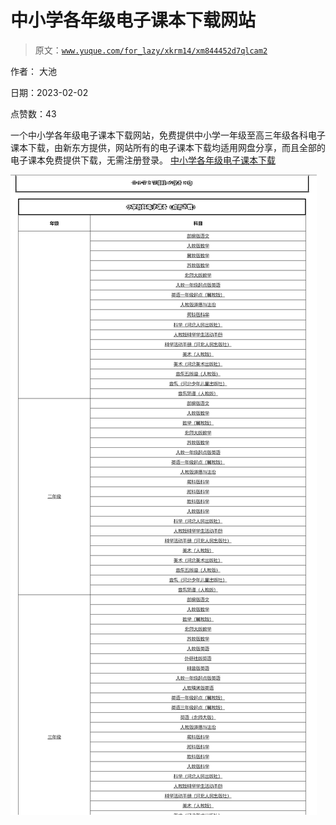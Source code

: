 # 中小学各年级电子课本下载网站

> 原文：[`www.yuque.com/for_lazy/xkrm14/xm844452d7qlcam2`](https://www.yuque.com/for_lazy/xkrm14/xm844452d7qlcam2)

作者： 大池 

日期：2023-02-02 

点赞数：43 

一个中小学各年级电子课本下载网站，免费提供中小学一年级至高三年级各科电子课本下载，由新东方提供，网站所有的电子课本下载均适用网盘分享，而且全部的电子课本免费提供下载，无需注册登录。 [中小学各年级电子课本下载](http://zj.xdf.cn/kecheng/202002/248571701.html) 

![](img/6566c4b4818e30407dee756fde85d2bd.png)  

